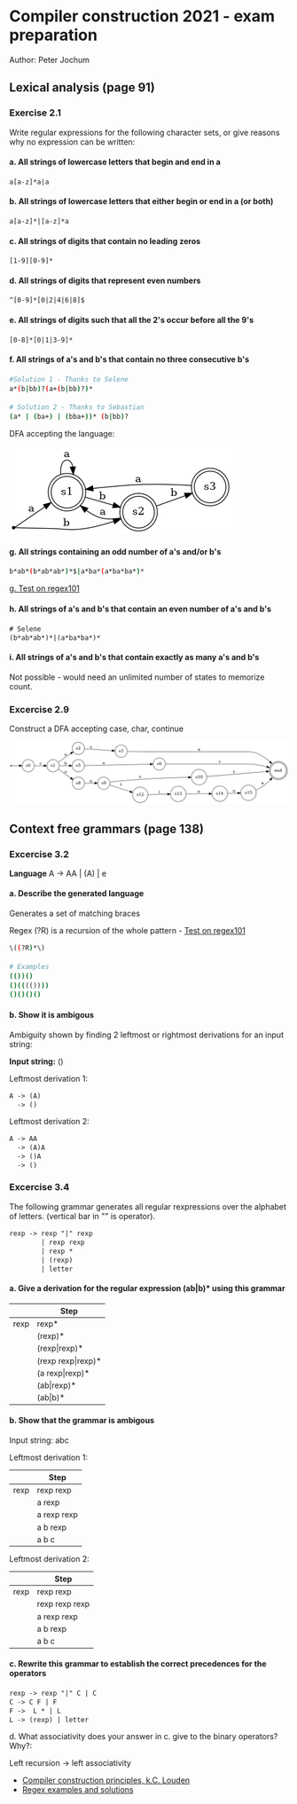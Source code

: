 # Compiler construction 2021 - exam preparation

Author: Peter Jochum

## Lexical analysis (page 91)

### Exercise 2.1

Write regular expressions for the following character sets, or give reasons
why no expression can be written:

#### a. All strings of lowercase letters that begin and end in **a**

```text
a[a-z]*a|a
```

#### b. All strings of lowercase letters that either begin or end in a (or both)

```text
a[a-z]*|[a-z]*a
```

#### c. All strings of digits that contain no leading zeros

```text
[1-9][0-9]*
```

#### d. All strings of digits that represent even numbers

```text
^[0-9]*[0|2|4|6|8]$
```

#### e. All strings of digits such that all the 2's occur before all the 9's

```text
[0-8]*[0|1|3-9]*
```

#### f. All strings of a's and b's that contain no three consecutive b's

```bash
#Solution 1 - Thanks to Selene
a*(b|bb)?(a+(b|bb)?)*

# Solution 2 - Thanks to Sebastian
(a* | (ba+) | (bba+))* (b|bb)?
```
  
DFA accepting the language:

![DFA](out/2.1f.png)

#### g. All strings containing an odd number of a's and/or b's

```bash
b*ab*(b*ab*ab*)*$|a*ba*(a*ba*ba*)*
```

[g. Test on regex101](https://regex101.com/r/nkd6Xp/1)

#### h. All strings of a's and b's that contain an even number of a's and b's

```text
# Selene
(b*ab*ab*)*|(a*ba*ba*)*
```

#### i. All strings of a's and b's that contain exactly as many a's and b's
  
Not possible - would need an unlimited number of states to memorize count.
  
### Excercise 2.9

Construct a DFA accepting case, char, continue

![DFA for Keywords](out/2.9.png)

## Context free grammars (page 138)

### Excercise 3.2

**Language**
A -> AA | (A) | e

#### a. Describe the generated language

Generates a set of matching braces

Regex (?R) is a recursion of the whole pattern - [Test on regex101](https://regex101.com/r/cAb5Z6/1)

```bash
\((?R)*\)

# Examples
(())()
()(((())))
()()()()
```

#### b. Show it is ambigous

Ambiguity shown by finding 2 leftmost or rightmost derivations for an input string:

**Input string:** ()

Leftmost derivation 1:

```text
A -> (A)
  -> ()
```

Leftmost derivation 2:

```text
A -> AA
  -> (A)A
  -> ()A
  -> ()
```

### Excercise 3.4

The following grammar generates all regular rexpressions over the alphabet of
letters. (vertical bar in "" is operator).

```text
rexp -> rexp "|" rexp
        | rexp rexp
        | rexp *
        | (rexp)
        | letter
```

#### a. Give a derivation for the regular expression (ab|b)\* using this grammar

|      | Step               |
|------|--------------------|
| rexp | rexp*              |
|      | (rexp)*            |
|      | (rexp\|rexp)*      |
|      | (rexp rexp\|rexp)* |
|      | (a rexp\|rexp)*    |
|      | (ab\|rexp)*        |
|      | (ab\|b)*           |

#### b. Show that the grammar is ambigous

Input string: abc

Leftmost derivation 1:

|      | Step        |
|------|-------------|
| rexp | rexp rexp   |
|      | a rexp      |
|      | a rexp rexp |
|      | a b rexp    |
|      | a b c       |

Leftmost derivation 2:

|      | Step           |
|------|----------------|
| rexp | rexp rexp      |
|      | rexp rexp rexp |
|      | a rexp rexp    |
|      | a b rexp       |
|      | a b c          |

#### c. Rewrite this grammar to establish the correct precedences for the operators

```grammar
rexp -> rexp "|" C | C
C -> C F | F
F ->  L * | L
L -> (rexp) | letter
```

d. What associativity does your answer in c. give to the binary operators? Why?:

Left recursion -> left associativity

- [Compiler construction principles, k.C. Louden](https://csunplugged.files.wordpress.com/2012/12/compiler-construction-principles-and-practice-k-c-louden-pws-1997-cmp-2002-592s.pdf)
- [Regex examples and solutions](https://www.cs.cmu.edu/~iliano/courses/09S-CMU-CS212/classwork/recitations/rec21/rec21-sol.pdf)
